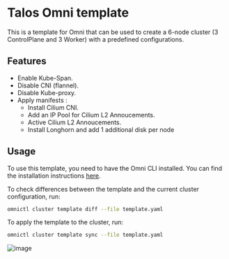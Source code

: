 
# Talos Omni template

This is a template for Omni that can be used to create a 6-node cluster (3 ControlPlane and 3 Worker) with a predefined configurations.

## Features

- Enable Kube-Span.
- Disable CNI (flannel).
- Disable Kube-proxy.
- Apply manifests :
    - Install Cilium CNI.
    - Add an IP Pool for Cilium L2 Annoucements.
    - Active Cilium L2 Annoucements.
    - Install Longhorn and add 1 additional disk per node

## Usage

To use this template, you need to have the Omni CLI installed. You can find the installation instructions [here](https://omni.siderolabs.com/how-to-guides/install-and-configure-omnictl).

To check differences between the template and the current cluster configuration, run:
```bash
omnictl cluster template diff --file template.yaml
```

To apply the template to the cluster, run:
```bash
omnictl cluster template sync --file template.yaml
```

![image](https://github.com/user-attachments/assets/d57dbfbd-b3b7-413a-9ccb-bfaa955d2238)
